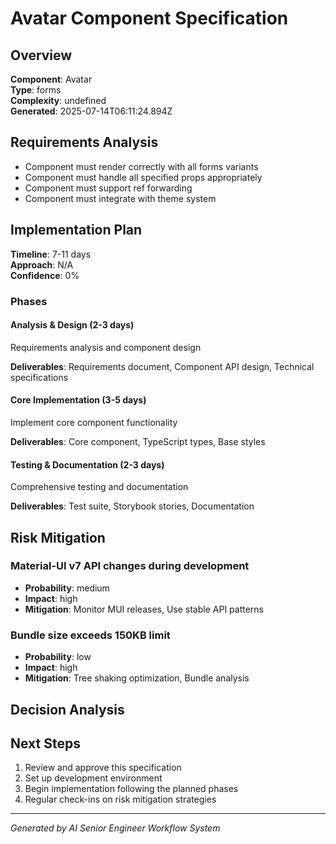 # Avatar Component Specification

## Overview
**Component**: Avatar  
**Type**: forms  
**Complexity**: undefined  
**Generated**: 2025-07-14T06:11:24.894Z

## Requirements Analysis
- Component must render correctly with all forms variants
- Component must handle all specified props appropriately
- Component must support ref forwarding
- Component must integrate with theme system

## Implementation Plan
**Timeline**: 7-11 days  
**Approach**: N/A  
**Confidence**: 0%

### Phases
#### Analysis & Design (2-3 days)
Requirements analysis and component design

**Deliverables**: Requirements document, Component API design, Technical specifications

#### Core Implementation (3-5 days)
Implement core component functionality

**Deliverables**: Core component, TypeScript types, Base styles

#### Testing & Documentation (2-3 days)
Comprehensive testing and documentation

**Deliverables**: Test suite, Storybook stories, Documentation

## Risk Mitigation
### Material-UI v7 API changes during development
- **Probability**: medium
- **Impact**: high
- **Mitigation**: Monitor MUI releases, Use stable API patterns

### Bundle size exceeds 150KB limit
- **Probability**: low
- **Impact**: high
- **Mitigation**: Tree shaking optimization, Bundle analysis

## Decision Analysis


## Next Steps
1. Review and approve this specification
2. Set up development environment
3. Begin implementation following the planned phases
4. Regular check-ins on risk mitigation strategies

---
*Generated by AI Senior Engineer Workflow System*
